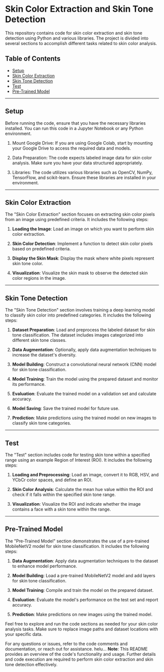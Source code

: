# Skin Color Extraction and Skin Tone Detection

This repository contains code for skin color extraction and skin tone detection using Python and various libraries. The project is divided into several sections to accomplish different tasks related to skin color analysis.

## Table of Contents
- [Setup](#setup)
- [Skin Color Extraction](#skin-color-extraction)
- [Skin Tone Detection](#skin-tone-detection)
- [Test](#test)
- [Pre-Trained Model](#pre-trained-model)

---

## Setup

Before running the code, ensure that you have the necessary libraries installed. You can run this code in a Jupyter Notebook or any Python environment.

1. Mount Google Drive: If you are using Google Colab, start by mounting your Google Drive to access the required data and models.

2. Data Preparation: The code expects labeled image data for skin color analysis. Make sure you have your data structured appropriately.

3. Libraries: The code utilizes various libraries such as OpenCV, NumPy, TensorFlow, and scikit-learn. Ensure these libraries are installed in your environment.

---

## Skin Color Extraction

The "Skin Color Extraction" section focuses on extracting skin color pixels from an image using predefined criteria. It includes the following steps:

1. **Loading the Image**: Load an image on which you want to perform skin color extraction.

2. **Skin Color Detection**: Implement a function to detect skin color pixels based on predefined criteria.

3. **Display the Skin Mask**: Display the mask where white pixels represent skin tone color.

4. **Visualization**: Visualize the skin mask to observe the detected skin color regions in the image.

---

## Skin Tone Detection

The "Skin Tone Detection" section involves training a deep learning model to classify skin color into predefined categories. It includes the following steps:

1. **Dataset Preparation**: Load and preprocess the labeled dataset for skin tone classification. The dataset includes images categorized into different skin tone classes.

2. **Data Augmentation**: Optionally, apply data augmentation techniques to increase the dataset's diversity.

3. **Model Building**: Construct a convolutional neural network (CNN) model for skin tone classification.

4. **Model Training**: Train the model using the prepared dataset and monitor its performance.

5. **Evaluation**: Evaluate the trained model on a validation set and calculate accuracy.

6. **Model Saving**: Save the trained model for future use.

7. **Prediction**: Make predictions using the trained model on new images to classify skin tone categories.

---

## Test

The "Test" section includes code for testing skin tone within a specified range using an example Region of Interest (ROI). It includes the following steps:

1. **Loading and Preprocessing**: Load an image, convert it to RGB, HSV, and YCbCr color spaces, and define an ROI.

2. **Skin Color Analysis**: Calculate the mean hue value within the ROI and check if it falls within the specified skin tone range.

3. **Visualization**: Visualize the ROI and indicate whether the image contains a face with a skin tone within the range.

---

## Pre-Trained Model

The "Pre-Trained Model" section demonstrates the use of a pre-trained MobileNetV2 model for skin tone classification. It includes the following steps:

1. **Data Augmentation**: Apply data augmentation techniques to the dataset to enhance model performance.

2. **Model Building**: Load a pre-trained MobileNetV2 model and add layers for skin tone classification.

3. **Model Training**: Compile and train the model on the prepared dataset.

4. **Evaluation**: Evaluate the model's performance on the test set and report accuracy.

5. **Prediction**: Make predictions on new images using the trained model.

Feel free to explore and run the code sections as needed for your skin color analysis tasks. Make sure to replace image paths and dataset locations with your specific data.

For any questions or issues, refer to the code comments and documentation, or reach out for assistance.
helu...
**Note**: This README provides an overview of the code's functionality and usage. Further details and code execution are required to perform skin color extraction and skin tone detection effectively.
